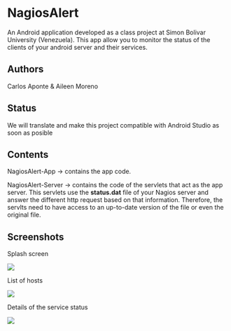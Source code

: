 # NagiosAlert

An Android application developed as a class project at Simon Bolivar University (Venezuela). 
This app allow you to monitor the status of the clients of your android server and their services.

Authors
--------
Carlos Aponte & Aileen Moreno

Status 
------
We will translate and make this project compatible with Android Studio as soon as posible

Contents
---------

NagiosAlert-App -> contains the app code.

NagiosAlert-Server -> contains the code of the servlets that act as the app server. This servlets use the **status.dat** 
file of your Nagios server and answer the different http request based on that information. Therefore, the servlts need
to have access to an up-to-date version of the file or even the original file.

Screenshots
-----------

Splash screen

![](https://github.com/caat91/NagiosAlert/blob/master/NagiosAlert-App/samples/nagiosAlert_splash.png)

List of hosts

![](https://github.com/caat91/NagiosAlert/blob/master/NagiosAlert-App/samples/nagiosAlert_hostList.png)

Details of the service status

![](https://github.com/caat91/NagiosAlert/blob/master/NagiosAlert-App/samples/nagiosAlert_serviceDetails.png)


